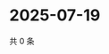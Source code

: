 # 2025-07-19

共 0 条

<!-- BEGIN ZHIHUQUESTIONS -->
<!-- 最后更新时间 Sat Jul 19 2025 12:23:40 GMT+0800 (China Standard Time) -->

<!-- END ZHIHUQUESTIONS -->
